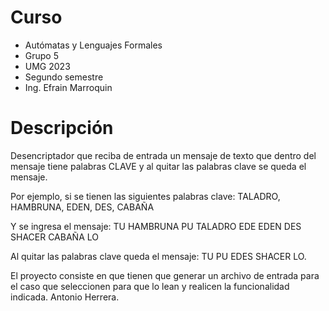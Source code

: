 
# Curso

- Autómatas y Lenguajes Formales
- Grupo 5
- UMG 2023
- Segundo semestre
- Ing. Efrain Marroquin

# Descripción

Desencriptador que reciba de entrada un mensaje de texto
que dentro del mensaje tiene palabras CLAVE y al quitar
las palabras clave se queda el mensaje.

Por ejemplo, si se tienen las siguientes palabras clave:
TALADRO, HAMBRUNA, EDEN, DES, CABAÑA

Y se ingresa el mensaje:
TU HAMBRUNA PU TALADRO EDE EDEN DES SHACER CABAÑA LO

Al quitar las palabras clave queda el mensaje:
TU PU EDES SHACER LO.

El proyecto consiste en que tienen que generar un archivo de entrada para el caso
que seleccionen para que lo lean y realicen la funcionalidad indicada.
Antonio Herrera.

